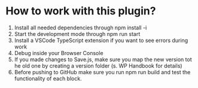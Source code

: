 # How to work with this plugin?

1. Install all needed dependencies through npm install -i
2. Start the development mode through npm run start
3. Install a VSCode TypeScript extension if you want to see errors during work
4. Debug inside your Browser Console
5. If you made changes to Save.js, make sure you map the new version tot he old one by creating a version folder (s. WP Handbook for details)
6. Before pushing to GitHub make sure you run npm run build and test the functionality of each block.